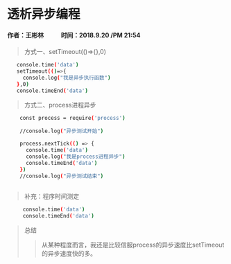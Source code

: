 # 透析异步编程
#### 作者：王彬林 &nbsp;&nbsp; &nbsp; &nbsp; &nbsp; &nbsp;   时间：2018.9.20 /PM 21:54
>方式一、setTimeout(()=>{},0)

```bash
   console.time('data')
   setTimeout(()=>{
     console.log("我是异步执行函数")
   },0)
   console.timeEnd('data')
```
>方式二、process进程异步

```bash
    const process = require('process')
    
    //console.log("异步测试开始")
    
    process.nextTick(() => {
      console.time('data')
      console.log("我是process进程异步")
      console.timeEnd('data')
    })
    //console.log("异步测试结束")
    
```
>补充：程序时间测定

```bash
     console.time('data')
     console.timeEnd('data')
```
>总结
>>从某种程度而言，我还是比较信服process的异步速度比setTimeout的异步速度快的多。